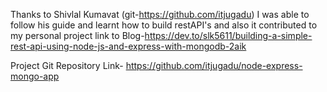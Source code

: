 Thanks to Shivlal Kumavat (git-https://github.com/itjugadu)
I was able to follow his guide and learnt how to build restAPI's and also it contributed to my personal project
link to Blog-https://dev.to/slk5611/building-a-simple-rest-api-using-node-js-and-express-with-mongodb-2aik

Project Git Repository Link- https://github.com/itjugadu/node-express-mongo-app
